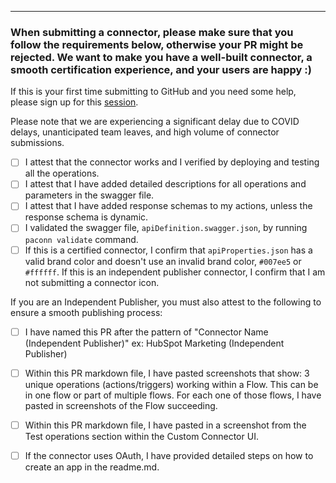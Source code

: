
---
### When submitting a connector, please make sure that you follow the requirements below, otherwise your PR might be rejected. We want to make you have a well-built connector, a smooth certification experience, and your users are happy :) 

If this is your first time submitting to GitHub and you need some help, please sign up for this [session](https://forms.office.com/pages/responsepage.aspx?id=KtIy2vgLW0SOgZbwvQuRaXDXyCl9DkBHq4A2OG7uLpdUMTFJWFFGVUxBNUFZQjZWRUdaOE5BMFkwNS4u). 

Please note that we are experiencing a significant delay due to COVID delays, unanticipated team leaves, and high volume of connector submissions. 

- [ ] I attest that the connector works and I verified by deploying and testing all the operations. 
- [ ] I attest that I have added detailed descriptions for all operations and parameters in the swagger file.
- [ ] I attest that I have added response schemas to my actions, unless the response schema is dynamic. 
- [ ] I validated the swagger file, `apiDefinition.swagger.json`, by running `paconn validate` command.
- [ ] If this is a certified connector, I confirm that `apiProperties.json` has a valid brand color and doesn't use an invalid brand color, `#007ee5` or `#ffffff`. If this is an independent publisher connector, I confirm that I am not submitting a connector icon.

If you are an Independent Publisher, you must also attest to the following to ensure a smooth publishing process:
- [ ] I have named this PR after the pattern of "Connector Name (Independent Publisher)" ex: HubSpot Marketing (Independent Publisher)
- [ ] Within this PR markdown file, I have pasted screenshots that show: 3 unique operations (actions/triggers) working within a Flow. This can be in one flow or part of multiple flows. For each one of those flows, I have pasted in screenshots of the Flow succeeding. 
- [ ] Within this PR markdown file, I have pasted in a screenshot from the Test operations section within the Custom Connector UI.
- [ ] If the connector uses OAuth, I have provided detailed steps on how to create an app in the readme.md. 


